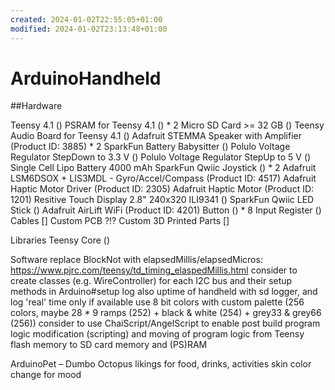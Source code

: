 ```yaml
---
created: 2024-01-02T22:55:05+01:00
modified: 2024-01-02T23:13:48+01:00
---
```


# ArduinoHandheld

##Hardware

Teensy 4.1 ()
PSRAM for Teensy 4.1 () * 2
Micro SD Card >= 32 GB ()
Teensy Audio Board for Teensy 4.1 ()
Adafruit STEMMA Speaker with Amplifier (Product ID: 3885) * 2
SparkFun Battery Babysitter ()
Polulo Voltage Regulator StepDown to 3.3 V ()
Polulo Voltage Regulator StepUp to 5 V ()
Single Cell Lipo Battery 4000 mAh
SparkFun Qwiic Joystick () * 2
Adafruit LSM6DSOX + LIS3MDL - Gyro/Accel/Compass (Product ID: 4517)
Adafruit Haptic Motor Driver (Product ID: 2305)
Adafruit Haptic Motor (Product ID: 1201)
Resitive Touch Display 2.8" 240x320 ILI9341 ()
SparkFun Qwiic LED Stick ()
Adafruit AirLift WiFi (Product ID: 4201)
Button () * 8
Input Register ()
Cables []
Custom PCB ?!?
Custom 3D Printed Parts []

Libraries
Teensy Core ()


Software
replace BlockNot with elapsedMillis/elapsedMicros: https://www.pjrc.com/teensy/td_timing_elaspedMillis.html
consider to create classes (e.g. WireController) for each I2C bus and their setup methods in Arduino#setup
log also uptime of handheld with sd logger, and log 'real' time only if available
use 8 bit colors with custom palette (256 colors, maybe 28 * 9 ramps (252) + black & white (254) + grey33 & grey66 (256))
consider to use ChaiScript/AngelScript to enable post build program logic modification (scripting) and moving of program logic from Teensy flash memory to SD card memory and (PS)RAM

ArduinoPet – Dumbo Octopus
likings for food, drinks, activities
skin color change for mood
